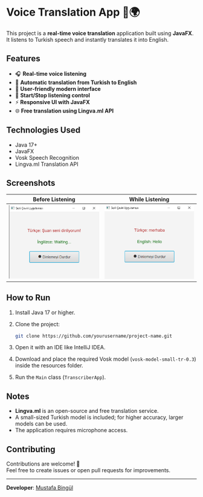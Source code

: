 # Voice Translation App 🎤🌍

This project is a **real-time voice translation** application built using **JavaFX**.  
It listens to Turkish speech and instantly translates it into English.

## Features

- 🎧 **Real-time voice listening**
- 📝 **Automatic translation from Turkish to English**
- 🎨 **User-friendly modern interface**
- 🔄 **Start/Stop listening control**
- ⚡ **Responsive UI with JavaFX**
- 🌐 **Free translation using Lingva.ml API**

## Technologies Used

- Java 17+
- JavaFX
- Vosk Speech Recognition
- Lingva.ml Translation API

## Screenshots

|             Before Listening             | While Listening |
|:----------------------------------------:|:---------------:|
| ![image1](src/main/resources/image1.png) | ![image2](src/main/resources/image2.png) |

## How to Run

1. Install Java 17 or higher.
2. Clone the project:

    ```bash
    git clone https://github.com/yourusername/project-name.git
    ```

3. Open it with an IDE like IntelliJ IDEA.
4. Download and place the required Vosk model (`vosk-model-small-tr-0.3`) inside the resources folder.
5. Run the `Main` class (`TranscriberApp`).

## Notes

- **Lingva.ml** is an open-source and free translation service.
- A small-sized Turkish model is included; for higher accuracy, larger models can be used.
- The application requires microphone access.

## Contributing

Contributions are welcome! 🎯  
Feel free to create issues or open pull requests for improvements.

---

**Developer**: [Mustafa Bingül](https://github.com/mustafabinguldev)

